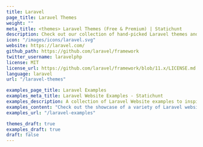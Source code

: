 ```yaml
---
title: Laravel
page_title: Laravel Themes
weight: ""
meta_title: <themes> Laravel Themes (Free & Premium) | Statichunt
description: Check out our collection of hand-picked Laravel themes and templates that will give your website a professional and polished appearance.
icon: "/images/icons/laravel.svg"
website: https://laravel.com/
github_path: https://github.com/laravel/framework
twitter_username: laravelphp
license: MIT
license_url: https://github.com/laravel/framework/blob/11.x/LICENSE.md
language: laravel
url: "/laravel-themes"

examples_page_title: Laravel Examples
examples_meta_title: Laravel Website Examples - Statichunt
examples_description: A collection of Laravel Website examples to inspire the creation of your next web Project
examples_content: "Check out the showcase of a variety of Laravel website examples. Get inspired about building your next web project on the Laravel static site generator"
examples_url: "/laravel-examples"

themes_draft: true
examples_draft: true
draft: false
---
```

